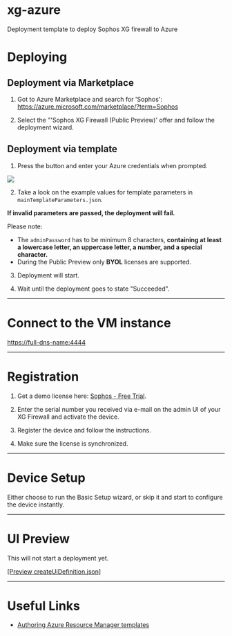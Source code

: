 # xg-azure
Deployment template to deploy Sophos XG firewall to Azure

Deploying
=========

Deployment via Marketplace
--------------------------

1) Got to Azure Marketplace and search for 'Sophos': https://azure.microsoft.com/marketplace/?term=Sophos

2) Select the "'Sophos XG Firewall (Public Preview)' offer and follow the deployment wizard.

Deployment via template
-----------------------

1) Press the button and enter your Azure credentials when prompted.

<a href="https://portal.azure.com/#create/Microsoft.Template/uri/https%3A%2F%2Fraw.githubusercontent.com%2Fsophos-iaas%2Fxg-azure%2Fmaster%2FmainTemplate.json" target="_blank">
    <img src="http://azuredeploy.net/deploybutton.png"/>
</a>

2) Take a look on the example values for template parameters in `mainTemplateParameters.json`.

**If invalid parameters are passed, the deployment will fail.**

Please note:
* The `adminPassword` has to be minimum 8 characters, **containing at least a lowercase letter, an uppercase letter, a number, and a special character.**
* During the Public Preview only **BYOL** licenses are supported.

3) Deployment will start.

4) Wait until the deployment goes to state "Succeeded".

***

Connect to the VM instance
==========================

[https://full-dns-name:4444](https://full-dns-name:4444)

***

Registration
============

1) Get a demo license here: <a href="https://secure2.sophos.com/en-us/products/next-gen-firewall/free-trial.aspx">Sophos - Free Trial</a>.

2) Enter the serial number you received via e-mail on the admin UI of your XG Firewall and activate the device.

3) Register the device and follow the instructions.

4) Make sure the license is synchronized.

***

Device Setup
============

Either choose to run the Basic Setup wizard, or skip it and start to configure the device instantly.

***

UI Preview
==========
This will not start a deployment yet.

<a href="https://portal.azure.com/#blade/Microsoft_Azure_Compute/CreateMultiVmWizardBlade/internal_bladeCallId/anything/internal_bladeCallerParams/{&quot;initialData&quot;:{},&quot;providerConfig&quot;:{&quot;createUiDefinition&quot;:&quot;https%3A%2F%2Fraw.githubusercontent.com%2Fsophos-iaas%2Fxg-azure%2Fmaster%2FcreateUiDefinition.json
&quot;}}">[Preview createUiDefinition.json]</a>

***

Useful Links
============

* [Authoring Azure Resource Manager templates](https://azure.microsoft.com/en-us/documentation/articles/resource-group-authoring-templates/)
